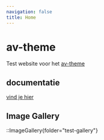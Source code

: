 ```yaml
---
navigation: false
title: Home
---
```


# av-theme

Test website voor het [av-theme](https://github.com/vernaillen/av-theme)

## documentatie

[vind je hier](https://av-theme-docs.netlify.app/)

## Image Gallery

::ImageGallery{folder="test-gallery"}
